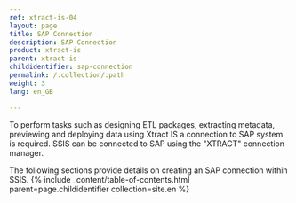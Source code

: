 ```yaml
---
ref: xtract-is-04
layout: page
title: SAP Connection
description: SAP Connection
product: xtract-is
parent: xtract-is
childidentifier: sap-connection
permalink: /:collection/:path
weight: 3
lang: en_GB

---
```


To perform tasks such as designing ETL packages, extracting metadata, previewing and deploying data using Xtract IS a connection to SAP system is required. SSIS can be connected to SAP using the "XTRACT" connection manager.

The following sections provide details on creating an SAP connection within SSIS.
{% include _content/table-of-contents.html parent=page.childidentifier collection=site.en %}